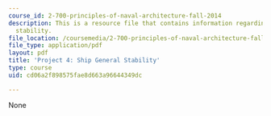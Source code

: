 ```yaml
---
course_id: 2-700-principles-of-naval-architecture-fall-2014
description: This is a resource file that contains information regarding ship general
  stability.
file_location: /coursemedia/2-700-principles-of-naval-architecture-fall-2014/cd06a2f898575fae8d663a96644349dc_MIT2_700F14_project_4.pdf
file_type: application/pdf
layout: pdf
title: 'Project 4: Ship General Stability'
type: course
uid: cd06a2f898575fae8d663a96644349dc

---
```

None
